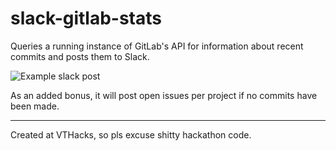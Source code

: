 # slack-gitlab-stats
Queries a running instance of GitLab's API for information about recent commits and posts them to Slack.

![Example slack post](http://i.imgur.com/I4WSwhO.jpg)

As an added bonus, it will post open issues per project if no commits have been made.

---

Created at VTHacks, so pls excuse shitty hackathon code.
